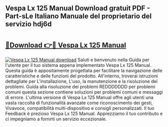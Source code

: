 ## Vespa Lx 125 Manual Download gratuit PDF - Part-sLe Italiano Manuale del proprietario del servizio hdj6d

# <h2><a href="http://dfgd5f.blite.top/?on=Vespa+Lx+125+Manual">🔗Download 👉🔴 Vespa Lx 125 Manual</a></h2>

[![Vespa Lx 125 Manual download](https://i.imgur.com/lujVjoI.png)](http://dfgd5f.blite.top/?on=Vespa+Lx+125+Manual)
Saluti e benvenuto nella Guida per l'utente per il tuo sistema appena implementato Vespa Lx 125 Manual. Questa guida è appositamente progettata per facilitare la navigazione delle caratteristiche e delle funzioni del prodotto. All'interno, troverai istruzioni dettagliate per L'installazione, L'uso, la manutenzione e la risoluzione dei problemi. Guida alla risoluzione dei problemi REDDDDDDD per problemi comuni questa sezione contiene soluzioni per problemi comuni e messaggi di errore. L'ultima versione di Vespa Lx 125 Manual offre agli utenti una vasta raccolta di funzionalità avanzate come riconoscimento dei gesti, Vivavoce, compatibilità multi-dispositivo e consigli personalizzati. Il tuo Feedback è prezioso Vespa Lx 125 Manual. Apprezziamo il tuo contributo e ci impegniamo a fornirti un servizio eccezionale.
